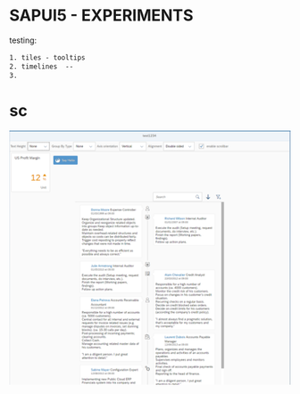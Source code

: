 # SAPUI5 - EXPERIMENTS	

testing: 
	
	1. tiles - tooltips 
	2. timelines  -- 
	3. 
	


# sc 
![pic1](https://github.com/davidvela/SAPUI5_EXPERIMENTS/blob/master/assets/test1234.PNG)